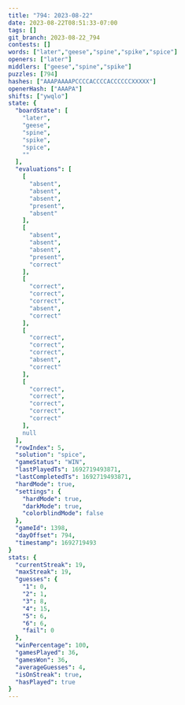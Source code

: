```yaml
---
title: "794: 2023-08-22"
date: 2023-08-22T08:51:33-07:00
tags: []
git_branch: 2023-08-22_794
contests: []
words: ["later","geese","spine","spike","spice"]
openers: ["later"]
middlers: ["geese","spine","spike"]
puzzles: [794]
hashes: ["AAAPAAAAPCCCCACCCCACCCCCCXXXXX"]
openerHash: ["AAAPA"]
shifts: ["ywqlo"]
state: {
  "boardState": [
    "later",
    "geese",
    "spine",
    "spike",
    "spice",
    ""
  ],
  "evaluations": [
    [
      "absent",
      "absent",
      "absent",
      "present",
      "absent"
    ],
    [
      "absent",
      "absent",
      "absent",
      "present",
      "correct"
    ],
    [
      "correct",
      "correct",
      "correct",
      "absent",
      "correct"
    ],
    [
      "correct",
      "correct",
      "correct",
      "absent",
      "correct"
    ],
    [
      "correct",
      "correct",
      "correct",
      "correct",
      "correct"
    ],
    null
  ],
  "rowIndex": 5,
  "solution": "spice",
  "gameStatus": "WIN",
  "lastPlayedTs": 1692719493871,
  "lastCompletedTs": 1692719493871,
  "hardMode": true,
  "settings": {
    "hardMode": true,
    "darkMode": true,
    "colorblindMode": false
  },
  "gameId": 1398,
  "dayOffset": 794,
  "timestamp": 1692719493
}
stats: {
  "currentStreak": 19,
  "maxStreak": 19,
  "guesses": {
    "1": 0,
    "2": 1,
    "3": 8,
    "4": 15,
    "5": 6,
    "6": 6,
    "fail": 0
  },
  "winPercentage": 100,
  "gamesPlayed": 36,
  "gamesWon": 36,
  "averageGuesses": 4,
  "isOnStreak": true,
  "hasPlayed": true
}
---
```

<!-- more -->
